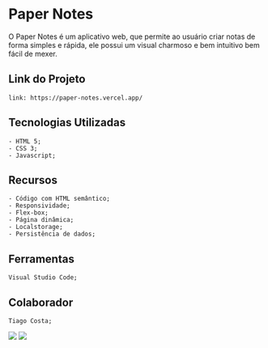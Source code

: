# Paper Notes

O Paper Notes é um aplicativo web, que permite ao usuário criar notas de forma simples e rápida, ele possui um visual charmoso e bem intuitivo bem fácil de mexer.


## Link do Projeto
```
link: https://paper-notes.vercel.app/
```


## Tecnologias Utilizadas 
```
- HTML 5;     
- CSS 3;      
- Javascript;
```


## Recursos
```
- Código com HTML semântico;
- Responsividade;
- Flex-box;
- Página dinâmica;
- Localstorage;
- Persistência de dados;
```


## Ferramentas
```
Visual Studio Code;
```


## Colaborador
```
Tiago Costa;
```


![](https://i.postimg.cc/Kjkt0w59/2.png)
![](https://i.postimg.cc/MThnpTyD/1.png)
